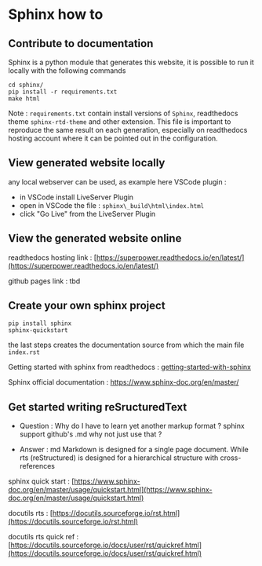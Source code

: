 Sphinx how to
=============


## Contribute to documentation
Sphinx is a python module that generates this website, it is possible to run it locally with the following commands

    cd sphinx/
    pip install -r requirements.txt
    make html

Note : `requirements.txt` contain install versions of `Sphinx`, readthedocs theme `sphinx-rtd-theme` and other extension.
This file is important to reproduce the same result on each generation, especially on readthedocs hosting account where it can be pointed out in the configuration.

## View generated website locally
any local webserver can be used, as example here VSCode plugin :

* in VSCode install LiveServer Plugin
* open in VSCode the file : `sphinx\_build\html\index.html`
* click "Go Live" from the LiveServer Plugin

## View the generated website online

readthedocs hosting link : [https://superpower.readthedocs.io/en/latest/](https://superpower.readthedocs.io/en/latest/)

github pages link : tbd

## Create your own sphinx project

    pip install sphinx
    sphinx-quickstart

the last steps creates the documentation source from which the main file `index.rst`

Getting started with sphinx from readthedocs : [getting-started-with-sphinx](https://docs.readthedocs.io/en/stable/intro/getting-started-with-sphinx.html)

Sphinx official documentation : https://www.sphinx-doc.org/en/master/

## Get started writing reSructuredText
* Question : Why do I have to learn yet another markup format ? sphinx support github's .md why not just use that ?

* Answer : md Markdown is designed for a single page document. While rts (reStructured) is designed for a hierarchical structure with cross-references

sphinx quick start : [https://www.sphinx-doc.org/en/master/usage/quickstart.html](https://www.sphinx-doc.org/en/master/usage/quickstart.html)

docutils rts : [https://docutils.sourceforge.io/rst.html](https://docutils.sourceforge.io/rst.html)

docutils rts quick ref : [https://docutils.sourceforge.io/docs/user/rst/quickref.html](https://docutils.sourceforge.io/docs/user/rst/quickref.html)
